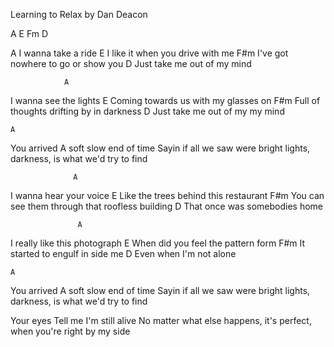 Learning to Relax by Dan Deacon

A E Fm D

A
I wanna take a ride
                   E
I like it when you drive with me
                    F#m
I've got nowhere to go or show you
                       D
Just take me out of my mind


                A
I wanna see the lights
                          E
Coming towards us with my glasses on
                          F#m
Full of thoughts drifting by in darkness
                    D
Just take me out of my my mind

    A
You arrived
A soft slow end of time
Sayin if all we saw were bright lights, darkness, is what we'd try to find

                  A
I wanna hear your voice
                           E
Like the trees behind this restaurant
                              F#m
You can see them through that roofless building
                         D
That once was somebodies home

                   A
I really like this photograph
                      E
When did you feel the pattern form
              F#m
It started to engulf in side me
              D
Even when I'm not alone

    A
You arrived
A soft slow end of time
Sayin if all we saw were bright lights, darkness, is what we'd try to find

Your eyes
Tell me I'm still alive
No matter what else happens, it's perfect, when you're right by my side


